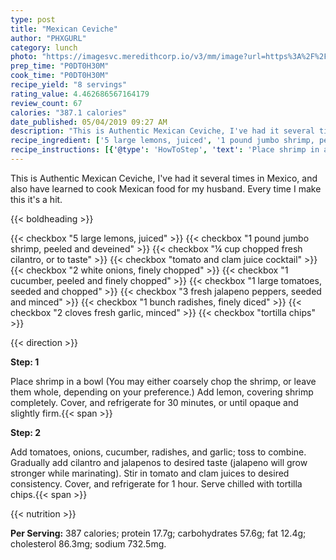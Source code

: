```yaml
---
type: post
title: "Mexican Ceviche"
author: "PHXGURL"
category: lunch
photo: "https://imagesvc.meredithcorp.io/v3/mm/image?url=https%3A%2F%2Fimages.media-allrecipes.com%2Fuserphotos%2F1742322.jpg"
prep_time: "P0DT0H30M"
cook_time: "P0DT0H30M"
recipe_yield: "8 servings"
rating_value: 4.462686567164179
review_count: 67
calories: "387.1 calories"
date_published: 05/04/2019 09:27 AM
description: "This is Authentic Mexican Ceviche, I've had it several times in Mexico, and also have learned to cook Mexican food for my husband. Every time I make this it's a hit."
recipe_ingredient: ['5 large lemons, juiced', '1 pound jumbo shrimp, peeled and deveined', '¼ cup chopped fresh cilantro, or to taste', 'tomato and clam juice cocktail', '2 white onions, finely chopped', '1 cucumber, peeled and finely chopped', '1 large tomatoes, seeded and chopped', '3 fresh jalapeno peppers, seeded and minced', '1 bunch radishes, finely diced', '2 cloves fresh garlic, minced', 'tortilla chips']
recipe_instructions: [{'@type': 'HowToStep', 'text': 'Place shrimp in a bowl (You may either coarsely chop the shrimp, or leave them whole, depending on your preference.) Add lemon, covering shrimp completely.  Cover, and refrigerate for 30 minutes, or until opaque and slightly firm.\n'}, {'@type': 'HowToStep', 'text': 'Add tomatoes, onions, cucumber, radishes, and garlic; toss to combine. Gradually add cilantro and jalapenos to desired taste (jalapeno will grow stronger while marinating). Stir in tomato and clam juices to desired consistency. Cover, and refrigerate for 1 hour. Serve chilled with tortilla chips.\n'}]
---
```


This is Authentic Mexican Ceviche, I've had it several times in Mexico, and also have learned to cook Mexican food for my husband. Every time I make this it's a hit. 

{{< boldheading >}}

{{< checkbox "5 large lemons, juiced" >}}
{{< checkbox "1 pound jumbo shrimp, peeled and deveined" >}}
{{< checkbox "¼ cup chopped fresh cilantro, or to taste" >}}
{{< checkbox "tomato and clam juice cocktail" >}}
{{< checkbox "2  white onions, finely chopped" >}}
{{< checkbox "1  cucumber, peeled and finely chopped" >}}
{{< checkbox "1 large tomatoes, seeded and chopped" >}}
{{< checkbox "3  fresh jalapeno peppers, seeded and minced" >}}
{{< checkbox "1 bunch radishes, finely diced" >}}
{{< checkbox "2 cloves fresh garlic, minced" >}}
{{< checkbox "tortilla chips" >}}


{{< direction >}}

**Step: 1**

Place shrimp in a bowl (You may either coarsely chop the shrimp, or leave them whole, depending on your preference.) Add lemon, covering shrimp completely.  Cover, and refrigerate for 30 minutes, or until opaque and slightly firm.{{< span >}}

**Step: 2**

Add tomatoes, onions, cucumber, radishes, and garlic; toss to combine. Gradually add cilantro and jalapenos to desired taste (jalapeno will grow stronger while marinating). Stir in tomato and clam juices to desired consistency. Cover, and refrigerate for 1 hour. Serve chilled with tortilla chips.{{< span >}}

{{< nutrition >}}

**Per Serving:** 387 calories; protein 17.7g; carbohydrates 57.6g; fat 12.4g; cholesterol 86.3mg; sodium 732.5mg.